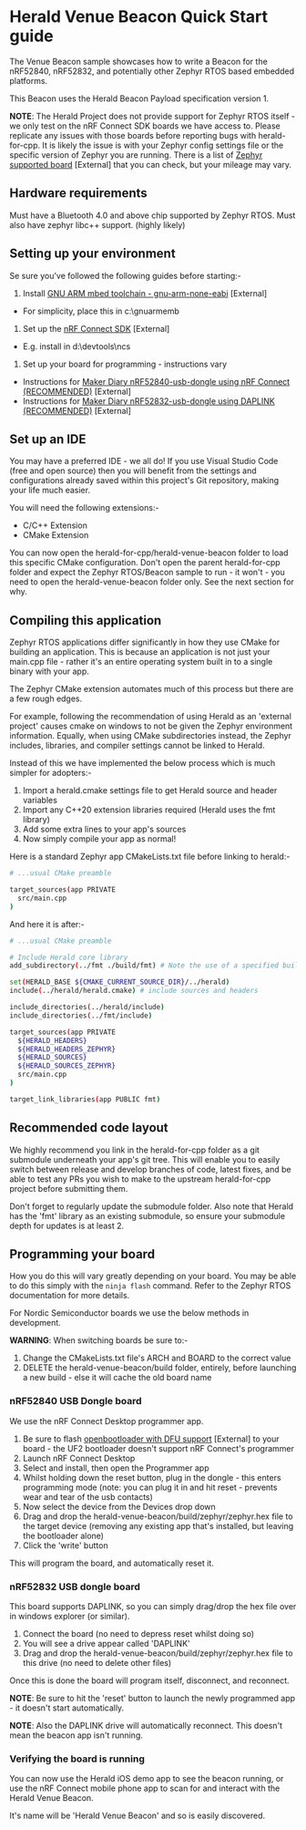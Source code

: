 # Herald Venue Beacon Quick Start guide

The Venue Beacon sample showcases how to write a Beacon 
for the nRF52840, nRF52832, and potentially other Zephyr
RTOS based embedded platforms.

This Beacon uses the Herald Beacon Payload specification
version 1.

**NOTE**: The Herald Project does not provide support for Zephyr RTOS itself - 
we only test on the nRF Connect SDK boards we have access to. Please
replicate any issues with those boards before reporting bugs with 
herald-for-cpp. It is likely the issue is with your Zephyr
config settings file or the specific version of Zephyr you are running.
There is a list of [Zephyr supported board](https://docs.zephyrproject.org/latest/boards/index.html)
 [External] that you can check, but your mileage may vary.

## Hardware requirements

Must have a Bluetooth 4.0 and above chip supported by Zephyr RTOS.
Must also have zephyr libc++ support. (highly likely)

## Setting up your environment

Se sure you've followed the following guides before starting:-

1. Install [GNU ARM mbed toolchain - gnu-arm-none-eabi](https://developer.arm.com/tools-and-software/open-source-software/developer-tools/gnu-toolchain/gnu-rm/downloads) [External]
  - For simplicity, place this in c:\gnuarmemb
1. Set up the [nRF Connect SDK](https://developer.nordicsemi.com/nRF_Connect_SDK/doc/latest/nrf/getting_started.html) [External]
  - E.g. install in d:\devtools\ncs
1. Set up your board for programming - instructions vary
  - Instructions for [Maker Diary nRF52840-usb-dongle using nRF Connect (RECOMMENDED)](https://wiki.makerdiary.com/nrf52840-mdk-usb-dongle/programming/) [External]
  - Instructions for [Maker Diary nRF52832-usb-dongle using DAPLINK (RECOMMENDED)](https://wiki.makerdiary.com/nrf52832-mdk/nrf5-sdk/) [External]

## Set up an IDE

You may have a preferred IDE - we all do! If you use Visual 
Studio Code (free and open source) then you will benefit
from the settings and configurations already saved within
this project's Git repository, making your life much easier.

You will need the following extensions:-

- C/C++ Extension
- CMake Extension

You can now open the herald-for-cpp/herald-venue-beacon folder
to load this specific CMake configuration. Don't open the
parent herald-for-cpp folder and expect the Zephyr RTOS/Beacon
sample to run - it won't - you need to open the herald-venue-beacon
folder only. See the next section for why.

## Compiling this application

Zephyr RTOS applications differ significantly in how they use
CMake for building an application. This is because an application
is not just your main.cpp file - rather it's an entire operating
system built in to a single binary with your app.

The Zephyr CMake extension automates much of this process but there
are a few rough edges.

For example, following the recommendation of using Herald as an
'external project' causes cmake on windows to not be given the
Zephyr environment information. Equally, when using CMake
subdirectories instead, the Zephyr includes, libraries, and compiler
settings cannot be linked to Herald.

Instead of this we have implemented the below process which is
much simpler for adopters:-

1. Import a herald.cmake settings file to get Herald source and header
variables
1. Import any C++20 extension libraries required (Herald uses the fmt library)
1. Add some extra lines to your app's sources
1. Now simply compile your app as normal!

Here is a standard Zephyr app CMakeLists.txt file before linking to herald:-

```sh
# ...usual CMake preamble

target_sources(app PRIVATE
  src/main.cpp
)
```

And here it is after:-

```sh
# ...usual CMake preamble

# Include Herald core library
add_subdirectory(../fmt ./build/fmt) # Note the use of a specified build folder

set(HERALD_BASE ${CMAKE_CURRENT_SOURCE_DIR}/../herald)
include(../herald/herald.cmake) # include sources and headers

include_directories(../herald/include)
include_directories(../fmt/include)

target_sources(app PRIVATE
  ${HERALD_HEADERS}
  ${HERALD_HEADERS_ZEPHYR}
  ${HERALD_SOURCES}
  ${HERALD_SOURCES_ZEPHYR}
  src/main.cpp
)

target_link_libraries(app PUBLIC fmt)
```

## Recommended code layout

We highly recommend you link in the herald-for-cpp folder as a git submodule underneath your app's git tree.
This will enable you to easily switch between release and develop branches of code, latest fixes, and
be able to test any PRs you wish to make to the upstream herald-for-cpp project before submitting them.

Don't forget to regularly update the submodule folder. Also note that Herald has the 'fmt' library
as an existing submodule, so ensure your submodule depth for updates is at least 2.

## Programming your board

How you do this will vary greatly depending on your board. You
may be able to do this simply with the ```ninja flash``` command.
Refer to the Zephyr RTOS documentation for more details.

For Nordic Semiconductor boards we use the below methods in development.

**WARNING**: When switching boards be sure to:-

1. Change the CMakeLists.txt file's ARCH and BOARD to the correct value
1. DELETE the herald-venue-beacon/build folder, entirely, before launching a new build - else it will cache the old board name

### nRF52840 USB Dongle board

We use the nRF Connect Desktop programmer app.

1. Be sure to flash [openbootloader with DFU support](https://github.com/makerdiary/nrf52840-mdk-usb-dongle/tree/master/firmware/open_bootloader#change-to-open-bootloader-from-uf2-bootloader) [External] to your board - the UF2 bootloader doesn't support nRF Connect's programmer
1. Launch nRF Connect Desktop
1. Select and install, then open the Programmer app
1. Whilst holding down the reset button, plug in the dongle - this enters programming mode (note: you can plug it in and hit reset - prevents wear and tear of the usb contacts)
1. Now select the device from the Devices drop down
1. Drag and drop the herald-venue-beacon/build/zephyr/zephyr.hex file to the target device (removing any existing app that's installed, but leaving the bootloader alone)
1. Click the 'write' button

This will program the board, and automatically reset it.

### nRF52832 USB dongle board

This board supports DAPLINK, so you can simply drag/drop the hex file over in windows explorer (or similar).

1. Connect the board (no need to depress reset whilst doing so)
1. You will see a drive appear called 'DAPLINK'
1. Drag and drop the herald-venue-beacon/build/zephyr/zephyr.hex file to this drive (no need to delete other files)

Once this is done the board will program itself, disconnect, and reconnect.

**NOTE**: Be sure to hit the 'reset' button to launch the newly programmed app - it doesn't start automatically.

**NOTE**: Also the DAPLINK drive will automatically reconnect. This doesn't mean the beacon app isn't running.

### Verifying the board is running

You can now use the Herald iOS demo app to see the beacon running, 
or use the nRF Connect mobile phone app to scan for and interact
with the Herald Venue Beacon.

It's name will be 'Herald Venue Beacon' and so is easily discovered.